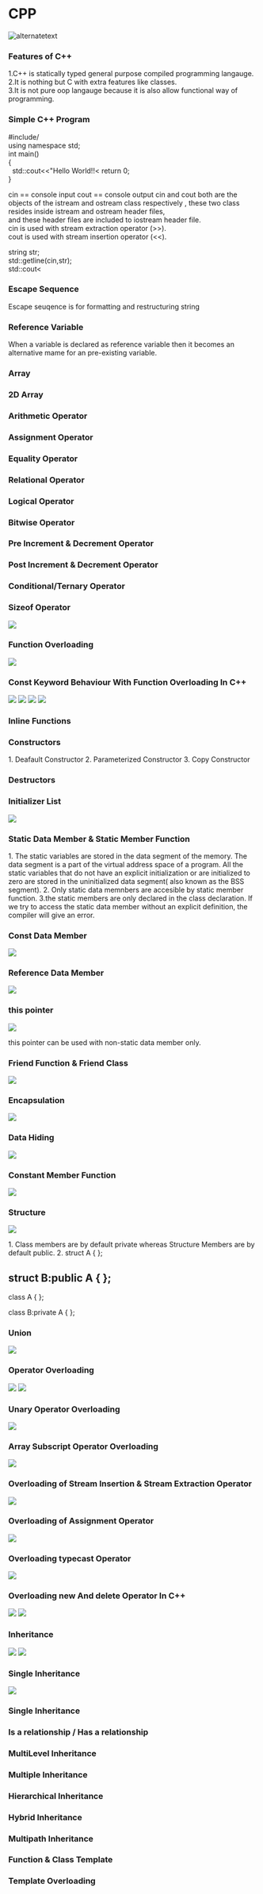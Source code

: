 <h1>CPP</h1>
<img src="https://github.com/sanskarram981/CPP/assets/71223200/782f4b07-df2b-49d2-ad17-55c46fca05ca" alt="alternatetext">
<h3>Features of C++</h3>
1.C++ is statically typed general purpose compiled programming langauge.<br>
2.It is nothing but C with extra features like classes.<br>
3.It is not pure oop langauge because it is also allow functional way of programming.
<h3>Simple C++ Program</h3>
<p>
 #include/<iostream/><br>
 using namespace std;
 <br>
 int main()
 <br>
 {
    <br>
    &nbsp&nbspstd::cout<<"Hello World!!<<std::endl;
    <br>
    return 0;
    <br>
 }
</p>

<p>
cin == console input
cout == console output
cin and cout both are the objects of the istream and ostream class respectively , these two class resides inside istream and ostream header files,<br>
and these header files are included to iostream header file.<br>
cin is used with stream extraction operator (>>).<br>
cout is used with stream insertion operator (<<).<br>
</p>

<p>
string str;<br>
std::getline(cin,str);<br>
std::cout<<str;<br>
</p>

<h3>Escape Sequence</h3>
<p>Escape seuqence is for formatting and restructuring string</p>
<h3>Reference Variable</h3>
<p>When a variable is declared as reference variable then it becomes an alternative mame for an pre-existing variable.</p>
<h3>Array</h3>
<h3>2D Array</h3>
<h3>Arithmetic Operator</h3>
<h3>Assignment Operator</h3>
<h3>Equality Operator</h3>
<h3>Relational Operator</h3>
<h3>Logical Operator</h3>
<h3>Bitwise Operator</h3>
<h3>Pre Increment & Decrement Operator</h3>
<h3>Post Increment & Decrement Operator</h3>
<h3>Conditional/Ternary Operator</h3> 
<h3>Sizeof Operator</h3>
<img src="https://github.com/sanskarram981/CPP/assets/71223200/6c354e20-88d3-4686-ad8b-c58ad67b14a1" alttext="pic">
<h3>Function Overloading</h3>
<img src="https://github.com/sanskarram981/CPP/assets/71223200/a6699090-e8c8-4a28-b885-2be10fdab9be" alttext="pic1">
<h3>Const Keyword Behaviour With Function Overloading In C++</h3>
<img src="https://github.com/sanskarram981/CPP/assets/71223200/76550a65-9265-4ce3-859e-7c469d4927b3" alttext="pic2">
<img src="https://github.com/sanskarram981/CPP/assets/71223200/adac853b-58e2-4aae-b69f-e08d5b449197">
<img src="https://github.com/sanskarram981/CPP/assets/71223200/d66a1776-e759-4294-9164-7ca5213d5b57">
<img src="https://github.com/sanskarram981/CPP/assets/71223200/502ad406-4dcd-4a02-bfed-4cd068e2691e">


<h3>Inline Functions</h3>
<h3>Constructors</h3>
<p>
 1. Deafault Constructor
 2. Parameterized Constructor
 3. Copy Constructor
</p>
<h3>Destructors</h3>
<h3>Initializer List</h3>
<img src="https://github.com/sanskarram981/CPP/assets/71223200/0e962ebc-9aee-4361-81c1-d8c8c9f629f0">
<h3>Static Data Member & Static Member Function</h3>
<p>
 1. The static variables are stored in the data segment of the memory. 
    The data segment is a part of the virtual address space of a program. 
    All the static variables that do not have an explicit initialization or are initialized to zero are stored in the 
    uninitialized data segment( also known as the BSS segment).
 2. Only static data memnbers are accesible by static member function. 
 3.the static members are only declared in the class declaration. 
   If we try to access the static data member without an explicit definition, the compiler will give an error. 
</p>
<h3>Const Data Member</h3>
<img src="https://github.com/sanskarram981/CPP/assets/71223200/152490a6-ce6e-47e8-8f28-8a95c91c8464">

<h3>Reference Data Member</h3>
<img src="https://github.com/sanskarram981/CPP/assets/71223200/7c2939c2-d884-440f-9405-a8d20699878c">

<h3>this pointer</h3>
<img src="https://github.com/sanskarram981/CPP/assets/71223200/2eeb2496-8a52-421b-9c24-3343c6acb416">
<p>this pointer can be used with non-static data member only.</p>
<h3>Friend Function & Friend Class</h3>
<img src="https://github.com/sanskarram981/CPP/assets/71223200/56ab4e70-c71e-407f-ad19-2753ef7c99f1">
<h3>Encapsulation</h3>
<img src="https://github.com/sanskarram981/CPP/assets/71223200/ab4e886e-fb00-4cef-baf0-06b2b34f35de">
<h3>Data Hiding</h3>
<img src="https://github.com/sanskarram981/CPP/assets/71223200/3d605ac6-f979-46c4-8994-8b419b2c1c2f">
<h3>Constant Member Function</h3>
<img src="https://github.com/sanskarram981/CPP/assets/71223200/f3e6b6ee-faff-41cd-ab4b-c35749f71ab2">
<h3>Structure</h3>
<img src="https://github.com/sanskarram981/CPP/assets/71223200/8195f4fc-1a5c-46be-a5da-04bfa3fa4f70">
<p>
 1. Class members are by default private whereas Structure Members are by default public.
 2.
 struct A
 {
 };
 
 struct B:public A
 {
 };
 --------------------------------
 class A
 {
 };
 
 class B:private A
 {
 };
</p>
<h3>Union</h3>
<img src="https://github.com/sanskarram981/CPP/assets/71223200/29a86a14-9039-4fe2-a9b6-66fe1ca83337">
<h3>Operator Overloading</h3>
<img src="https://github.com/sanskarram981/CPP/assets/71223200/14496d83-1250-4924-8d09-e9254cbbdd5a">
<img src="https://github.com/sanskarram981/CPP/assets/71223200/ed2976c8-295c-450d-9c76-12fb929b0d2c">
<h3>Unary Operator Overloading</h3>
<img src="https://github.com/sanskarram981/CPP/assets/71223200/a10d6ecf-11b0-4952-a9b7-f5bea8e22c40">
<h3>Array Subscript Operator Overloading</h3>
<img src="https://github.com/sanskarram981/CPP/assets/71223200/860237eb-a07c-41d7-b049-9f1e5b7ee159">
<h3>Overloading of Stream Insertion & Stream Extraction Operator</h3>
<img src="https://github.com/sanskarram981/CPP/assets/71223200/6a7741b4-0207-44de-b44c-e1af4272c87c">
<h3>Overloading of Assignment Operator</h3>
<img src="https://github.com/sanskarram981/CPP/assets/71223200/886effc9-7958-4230-8e64-851e6e301672">
<h3>Overloading typecast Operator</h3>
<img src="https://github.com/sanskarram981/CPP/assets/71223200/26cb823a-a0ca-4f5b-8032-d4658362894a">
<h3>Overloading new And delete Operator In C++</h3>
<img src="https://github.com/sanskarram981/CPP/assets/71223200/0b4578be-18e0-4adb-bb36-1cfc6b31af73">
<img src="https://github.com/sanskarram981/CPP/assets/71223200/12397218-5ce6-4e40-92cf-f2e52705fc7a">
<h3>Inheritance</h3>
<img src="https://github.com/sanskarram981/CPP/assets/71223200/ebf50739-7396-4701-b2dd-d05274d09eab">
<img src="https://github.com/sanskarram981/CPP/assets/71223200/7e61114b-0ffd-47a3-8d29-daaf861759ac">
<h3>Single Inheritance</h3>
<img src="https://github.com/sanskarram981/CPP/assets/71223200/bd365b3a-e7e0-4cd3-9e83-9202c0c225f7">
<h3>Single Inheritance</h3>
<h3>Is a relationship / Has a relationship</h3>
<h3>MultiLevel Inheritance</h3>
<h3>Multiple Inheritance</h3>
<h3>Hierarchical Inheritance</h3>
<h3>Hybrid Inheritance</h3>
<h3>Multipath Inheritance</h3>

<h3>Function & Class Template</h3>
<h3>Template Overloading</h3>



















